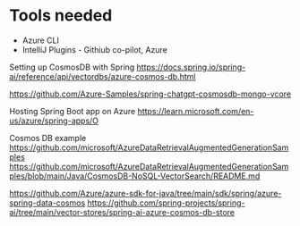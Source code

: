 # Tools needed
- Azure CLI
- IntelliJ Plugins - Githiub co-pilot, Azure


Setting up CosmosDB with Spring
https://docs.spring.io/spring-ai/reference/api/vectordbs/azure-cosmos-db.html

https://github.com/Azure-Samples/spring-chatgpt-cosmosdb-mongo-vcore

Hosting Spring Boot app on Azure
https://learn.microsoft.com/en-us/azure/spring-apps/O 

Cosmos DB example
https://github.com/microsoft/AzureDataRetrievalAugmentedGenerationSamples
https://github.com/microsoft/AzureDataRetrievalAugmentedGenerationSamples/blob/main/Java/CosmosDB-NoSQL-VectorSearch/README.md

https://github.com/Azure/azure-sdk-for-java/tree/main/sdk/spring/azure-spring-data-cosmos
https://github.com/spring-projects/spring-ai/tree/main/vector-stores/spring-ai-azure-cosmos-db-store
